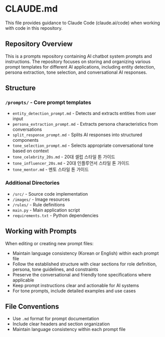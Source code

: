 # CLAUDE.md

This file provides guidance to Claude Code (claude.ai/code) when working with code in this repository.

## Repository Overview

This is a prompts repository containing AI chatbot system prompts and instructions. The repository focuses on storing and organizing various prompt templates for different AI applications, including entity detection, persona extraction, tone selection, and conversational AI responses.

## Structure

### `/prompts/` - Core prompt templates
- `entity_detection_prompt.md` - Detects and extracts entities from user input
- `persona_extraction_prompt.md` - Extracts persona characteristics from conversations
- `split_response_prompt.md` - Splits AI responses into structured components
- `tone_selection_prompt.md` - Selects appropriate conversational tone based on context
- `tone_celebrity_20s.md` - 20대 셀럽 스타일 톤 가이드
- `tone_influencer_20s.md` - 20대 인플루언서 스타일 톤 가이드
- `tone_mentor.md` - 멘토 스타일 톤 가이드

### Additional Directories
- `/src/` - Source code implementation
- `/images/` - Image resources
- `/rules/` - Rule definitions
- `main.py` - Main application script
- `requirements.txt` - Python dependencies

## Working with Prompts

When editing or creating new prompt files:
- Maintain language consistency (Korean or English) within each prompt file
- Follow the established structure with clear sections for role definition, persona, tone guidelines, and constraints
- Preserve the conversational and friendly tone specifications where applicable
- Keep prompt instructions clear and actionable for AI systems
- For tone prompts, include detailed examples and use cases

## File Conventions

- Use `.md` format for prompt documentation
- Include clear headers and section organization
- Maintain language consistency within each prompt file